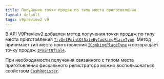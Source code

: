 ```yaml
---
title: Получение точки продаж по типу места приготовления
layout: default
tags: v9preview2 v9
---
```


В API V9Preview2 добавлен метод получения точки продаж по типу места приготовления [`TryGetPointOfSaleByCookingPlaceType`](https://iiko.github.io/front.api.sdk/v9/html/M_Resto_Front_Api_IOperationService_TryGetPointOfSaleByCookingPlaceType.htm).
Метод принимает тип места приготовления [`ICookingPlaceType`](https://iiko.github.io/front.api.sdk/v9/html/T_Resto_Front_Api_Data_Orders_ICookingPlaceType.htm) и возвращает точку продаж [`IPointOfSale`](https://iiko.github.io/front.api.sdk/v9/html/T_Resto_Front_Api_Data_Organization_IPointOfSale.htm).

При необходимости получения связанного с типом места приготовления фискального регистратора можно воспользоваться свойством [`CashRegister`](https://iiko.github.io/front.api.sdk/v9/html/P_Resto_Front_Api_Data_Organization_IPointOfSale_CashRegister.htm).


